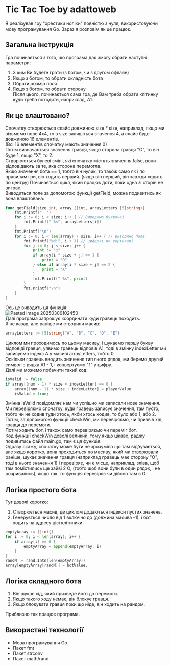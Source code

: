 # Tic Tac Toe by adattoweb
Я реалізував гру "хрестики ноліки" повністю з нуля, використовуючи мову програмування Go. Зараз я розповім як це працює.  
## Загальна інструкція
Гра починається з того, що програма дає змогу обрати наступні параметри:  
1. З ким Ви будете грати (з ботом, чи з другом офлайн)  
2. Якщо з ботом, то обрати складність бота  
3. Обрати розмір поля  
4. Якщо з ботом, то обрати сторону  
Після цього, починається сама гра, де Вам треба обрати клітинку куди треба походити, наприклад, A1.  

## Як це влаштовано?
Спочатку створюється слайс довжиною size * size, наприклад, якщо ми візьмемо поле 4x4, то в size запишіться значення 4, а слайс буде довжиною 16 елементів.  
(Всі 16 елементів спочатку мають значення 0)  
Потім визначається значення гравця, якщо сторона гравця "O", то він буде 1, якщо "X", то 2.  
Створюються булеві зміні, які спочатку містять значення false, вони відповідають за те, яка сторона перемогла.  
Якщо значення бота == 1, тобто він нулик, то також само як і по правилам гри, він ходить перший. (якщо він перший, він завжди ходить по центру)
Починається цикл, який працює доти, поки одна зі сторін не виграє.  
Виводиться поле за допомогою функції getField, можна подивитись як вона влаштована:  
```Go
func getField(size int, array []int, arrayLetters [5]string){
    fmt.Printf("  ")
    for i := 0; i < size; i++ { // Виводимо буквочкі
        fmt.Printf(" %s", arrayLetters[i])
    }
    fmt.Printf("\n")
    for i := 0; i < len(array) / size; i++ { // виводимо поле
        fmt.Printf("%d:", i + 1) // циферкі по вертикалі
        for j := 0; j < size; j++ {
            print := "◻"
            if array[i * size + j] == 1 {
                print = "O"
            } else if array[i * size + j] == 2 {
	            print = "X"
            }
            fmt.Printf(" %s", print)
        }
        fmt.Printf("\n")
    }
}
```
Ось це виводить ця функція:  
![Pasted image 20250306102450](https://github.com/user-attachments/assets/118dfc86-30ed-44f3-be61-6b602b9af009)  
Далі програма запрошує координати куди гравець походить.  
Я не казав, але раніше ми створили масив:  
```Go
arrayLetters := [5]string{"A", "B", "C", "D", "E"}
```
Циклом ми проходимось по цьому масиву, і шукаємо першу букву відповіді гравця, уявимо гравець відповів A1, тоді в змінну indexLetter ми записуємо індекс A у масиві arrayLetters, тобто 0.  
Оскільки гравець вводить значення тип якого рядок, ми беремо другий символ з рядка A1 - 1, і конвертуємо "1" у цифру.  
Далі ми можемо побачити такий код:  
```go
isValid := false
if array[(num - 1) * size + indexLetter] == 0 {
	array[(num - 1) * size + indexLetter] = playerValue
    isValid = true;
```

Змінна isValid повідомляє нам чи успішно ми записали нове значення.  
Ми перевіряємо спочатку, куди гравець записує значення, там пусто, тобто чи не ходив туди хтось, якби хтось ходив, то було або 1, або 2.  
Потім, за допомогою функції checkWin, ми перевіряємо, чи призвів хід гравця до перемоги.  
Потім ходить бот, і також само перевіряємо чи переміг бот.  
Код функції checkWin доволі великий, тому якщо цікаво, раджу подивитись файл main.go, там є ця функція.  
Одразу скажу, спочатку може бути не зрозуміло що там відбувається, але якщо коротко, вона проходиться по масиву, який ми створювали раніше, шукає значення гравця (наприклад гравець має сторону "O", тоді в нього значення 1) і перевіряє, чи є місце, наприклад, зліва, щоб там помістились ще зайві 2 O, (тобто щоб вони були в один рядок, і не розривались), якщо так, то функція перевіряє чи дійсно там є O.  

## Логіка простого бота
Тут доволі коротко:
1. Створюється масив, де циклом додаються індекси пустих значень.
2. Генерується число від 1 включно до (довжина масива -1), і бот ходить на адресу цієї клітиники.
```Go
emptyArray := []int{}
for i := 0; i < len(array); i++ {
	if array[i] == 0 {
		emptyArray = append(emptyArray, i)
	}
}
randN := rand.Intn(len(emptyArray))
array[emptyArray[randN]] = botValue;
```

## Логіка складного бота
1. Він шукає хід, який призведе його до перемоги.
2. Якщо такого ходу немає, він блокує гравця.
3. Якщо блокувати гравця поки що ніде, він ходить на рандом.

Приблизно так працює програма.  

## Використані технології
- Мова програмування Go
- Пакет fmt
- Пакет strconv
- Пакет math/rand

